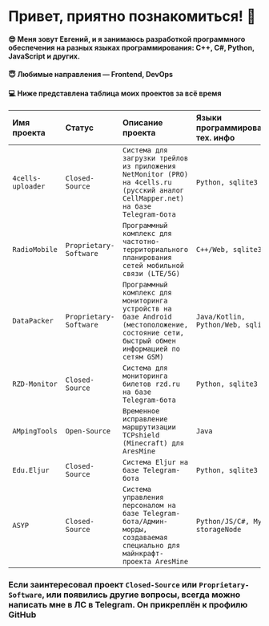 
# Привет, приятно познакомиться! 👋
#### 😎 Меня зовут Евгений, и я занимаюсь разработкой программного обеспечения на разных языках программирования: C++, C#, Python, JavaScript и других.
#### 😇 Любимые направления — Frontend, DevOps 
#### 💻 Ниже представлена таблица моих проектов за всё время

| Имя проекта | Статус | Описание проекта | Языки программирования, тех. инфо | Года разработки |  | 
| :------ | :------ | :------ | :------ |  :------ |  :------ |
| `4cells-uploader`  | `Closed-Source` | `Система для загрузки трейлов из приложения NetMonitor (PRO) на 4cells.ru (русский аналог CellMapper.net) на базе Telegram-бота` | `Python, sqlite3` | `2025-наст.вр.` | [Узнать подробнее]() |
| `RadioMobile`  | `Proprietary-Software` | `Программный комплекс для частотно-территориального планирования сетей мобильной связи (LTE/5G)` | `C++/Web, sqlite3` | `2024-наст.вр.` | [Узнать подробнее]() |
| `DataPacker`  | `Proprietary-Software` | `Программный комплекс для мониторинга устройств на базе Android (местоположение, состояние сети, быстрый обмен информацией по сетям GSM)` | `Java/Kotlin, Python/Web, sqlite3` | `2024-наст.вр.` | [Узнать подробнее]() |
| `RZD-Monitor`    | `Closed-Source` | `Система для мониторинга билетов rzd.ru на базе Telegram-бота` | `Python, sqlite3` | `2024` | [Узнать подробнее]() |
| `AMpingTools`    | `Open-Source` | `Временное исправление маршрутизации TCPshield (Minecraft) для AresMine` | `Java` | `2024` | [Узнать подробнее](https://github.com/verimash/PingToolsARESMiNE) |
| `Edu.Eljur`    | `Closed-Source` | `Система Eljur на базе Telegram-бота` | `Python, sqlite3` | `2023-2025` | [Узнать подробнее]() |
| `ASYP`    | `Closed-Source` | `Система управления персоналом на базе Telegram-бота/Админ-морды, создаваемая специально для майнкрафт-проекта AresMine` | `Python/JS/C#, MySQL, storageNode` | `2022-2024` | [Узнать подробнее]() |

### Если заинтересовал проект `Closed-Source` или `Proprietary-Software`, или появились другие вопросы, всегда можно написать мне в ЛС в Telegram. Он прикреплён к профилю GitHub
